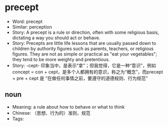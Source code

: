 # precept

- Word: precept
- Similar: perception
- Story: A precept is a rule or direction, often with some religious basis, dictating a way you should act or behave.
- Story: Precepts are little life lessons that are usually passed down to children by authority figures such as parents, teachers, or religious figures. They are not as simple or practical as "eat your vegetables"; they tend to be more weighty and pretentious.
- Story: -cept- 印象当中，是表示“拿”；但我觉得，它是一种“意识”，例如concept = con + cept，是多个人都拥有的意识，称之为“概念”，而precept = pre + cept 是 “在做任何事情之前，要遵守的道德规则、行为规范”

## noun

- Meaning: a rule about how to behave or what to think
- Chinese: （思想、行为的）准则，规范
- Tags: 

